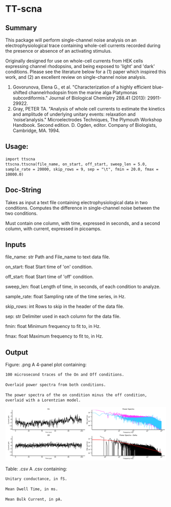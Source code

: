 # TT-scna

## Summary
This package will perform single-channel noise analysis on an electrophysiological trace containing whole-cell currents recorded during the presence or absence of an activating stimulus.

Originally designed for use on whole-cell currents from HEK cells expressing channel rhodopsins, and being exposed to 'light' and 'dark' conditions. Please see the literature below for a (1) paper which inspired this work, and (2) an excellent review on single-channel noise analysis.

1. Govorunova, Elena G., et al. "Characterization of a highly efficient blue-shifted channelrhodopsin from the marine alga Platymonas subcordiformis." Journal of Biological Chemistry 288.41 (2013): 29911-29922.
2. Gray, PETER TA. "Analysis of whole cell currents to estimate the kinetics and amplitude of underlying unitary events: relaxation and ‘noise’analysis." Microelectrodes Techniques, The Plymouth Workshop Handbook. Second edition. D. Ogden, editor. Company of Biologists, Cambridge, MA. 1994.

## Usage:

    import ttscna
    ttscna.ttscna(file_name, on_start, off_start, sweep_len = 5.0, sample_rate = 20000, skip_rows = 9, sep = "\t", fmin = 20.0, fmax = 10000.0)

## Doc-String
Takes as input a text file containing electrophysiological data in two conditions.
Computes the difference in single-channel noise between the two conditions.

Must contain one column, with time, expressed in seconds,
and a second column, with current, expressed in picoamps.

Inputs
----------
file_name: str
    Path and File_name to text data file.

on_start: float
    Start time of 'on' condition.

off_start: float
    Start time of 'off' condition.

sweep_len: float
    Length of time, in seconds, of each condition to analyze.

sample_rate: float
    Sampling rate of the time series, in Hz.

skip_rows: int
    Rows to skip in the header of the data file.

sep: str
    Delimiter used in each column for the data file.

fmin: float
    Minimum frequency to fit to, in Hz.

fmax: float
    Maximum frequency to fit to, in Hz.

Output
----------
Figure: .png
    A 4-panel plot containing:
        
    100 microsecond traces of the On and Off conditions.
    
    Overlaid power spectra from both conditions.
        
    The power spectra of the on condition minus the off condition, 
    overlaid with a Lorentzian model.
        
![Example Results](https://github.com/tobyturney151/TT-scna/blob/main/example_results.png?raw=true)

Table: .csv
    A .csv containing:

    Unitary conductance, in fS.
    
    Mean Dwell Time, in ms.
        
    Mean Bulk Current, in pA.
